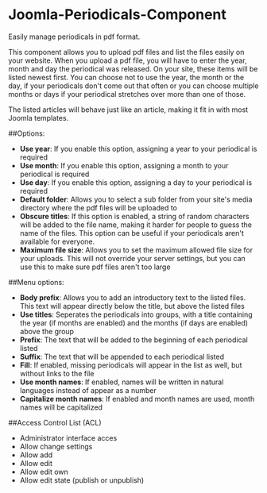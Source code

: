 # Joomla-Periodicals-Component
Easily manage periodicals in pdf format.

This component allows you to upload pdf files and list the files easily on your website. 
When you upload a pdf file, you will have to enter the year, month and day the periodical was released. On your site, these items will be listed newest first. You can choose not to use the year, the month or the day, if your periodicals don't come out that often or you can choose multiple months or days if your periodical stretches over more than one of those.

The listed articles will behave just like an article, making it fit in with most Joomla templates.

##Options:
* <b>Use year</b>: If you enable this option, assigning a year to your periodical is required
* <b>Use month</b>: If you enable this option, assigning a month to your periodical is required
* <b>Use day</b>: If you enable this option, assigning a day to your periodical is required
* <b>Default folder</b>: Allows you to select a sub folder from your site's media directory where the pdf files will be uploaded to
* <b>Obscure titles</b>: If this option is enabled, a string of random characters will be added to the file name, making it harder for people to guess the name of the files. This option can be useful if your periodicals aren't available for everyone.
* <b>Maximum file size</b>: Allows you to set the maximum allowed file size for your uploads. This will not override your server settings, but you can use this to make sure pdf files aren't too large

##Menu options:
* <b>Body prefix</b>: Allows you to add an introductory text to the listed files. This text will appear directly below the title, but above the listed files
* <b>Use titles</b>: Seperates the periodicals into groups, with a title containing the year (if months are enabled) and the months (if days are enabled) above the group
* <b>Prefix</b>: The text that will be added to the beginning of each periodical listed
* <b>Suffix</b>: The text that will be appended to each periodical listed
* <b>Fill</b>: If enabled, missing periodicals will appear in the list as well, but without links to the file
* <b>Use month names</b>: If enabled, names will be written in natural languages instead of appear as a number
* <b>Capitalize month names</b>: If enabled and month names are used, month names will be capitalized

##Access Control List (ACL)
* Administrator interface acces
* Allow change settings
* Allow add
* Allow edit
* Allow edit own
* Allow edit state (publish or unpublish)

